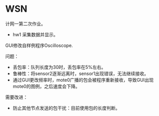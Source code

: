 # WSN
计网一第二次作业。

- hw1
采集数据并显示。

GUI修改自样例程序Oscilloscope.

问题：
- 丢包率：队列长度为30时，丢包率在5%左右。
- 鲁棒性：将sensor2逐渐远离时，sensor1出现错误，无法继续接收。
- 通过GUI更改频率时，mote0广播的包会被程序重新接收，导致GUI出现mote0的图例，之后速度会下降。

需要改进：
- 防止其他节点发送的包干扰：目前使用包的长度判断。
